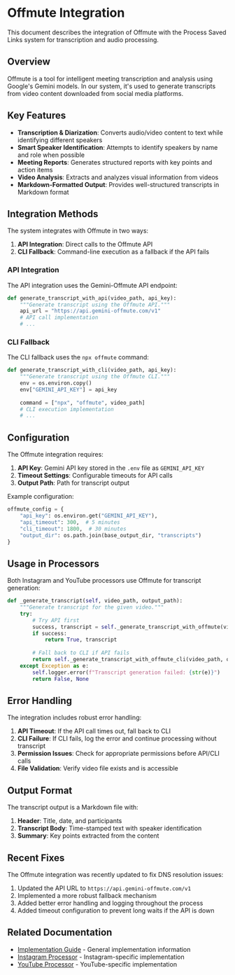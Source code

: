 # Offmute Integration

This document describes the integration of Offmute with the Process Saved Links system for transcription and audio processing.

## Overview

Offmute is a tool for intelligent meeting transcription and analysis using Google's Gemini models. In our system, it's used to generate transcripts from video content downloaded from social media platforms.

## Key Features

- **Transcription & Diarization**: Converts audio/video content to text while identifying different speakers
- **Smart Speaker Identification**: Attempts to identify speakers by name and role when possible
- **Meeting Reports**: Generates structured reports with key points and action items
- **Video Analysis**: Extracts and analyzes visual information from videos
- **Markdown-Formatted Output**: Provides well-structured transcripts in Markdown format

## Integration Methods

The system integrates with Offmute in two ways:

1. **API Integration**: Direct calls to the Offmute API
2. **CLI Fallback**: Command-line execution as a fallback if the API fails

### API Integration

The API integration uses the Gemini-Offmute API endpoint:

```python
def generate_transcript_with_api(video_path, api_key):
    """Generate transcript using the Offmute API."""
    api_url = "https://api.gemini-offmute.com/v1"
    # API call implementation
    # ...
```

### CLI Fallback

The CLI fallback uses the `npx offmute` command:

```python
def generate_transcript_with_cli(video_path, api_key):
    """Generate transcript using the Offmute CLI."""
    env = os.environ.copy()
    env["GEMINI_API_KEY"] = api_key
    
    command = ["npx", "offmute", video_path]
    # CLI execution implementation
    # ...
```

## Configuration

The Offmute integration requires:

1. **API Key**: Gemini API key stored in the `.env` file as `GEMINI_API_KEY`
2. **Timeout Settings**: Configurable timeouts for API calls
3. **Output Path**: Path for transcript output

Example configuration:

```python
offmute_config = {
    "api_key": os.environ.get("GEMINI_API_KEY"),
    "api_timeout": 300,  # 5 minutes
    "cli_timeout": 1800,  # 30 minutes
    "output_dir": os.path.join(base_output_dir, "transcripts")
}
```

## Usage in Processors

Both Instagram and YouTube processors use Offmute for transcript generation:

```python
def _generate_transcript(self, video_path, output_path):
    """Generate transcript for the given video."""
    try:
        # Try API first
        success, transcript = self._generate_transcript_with_offmute(video_path, output_path)
        if success:
            return True, transcript
            
        # Fall back to CLI if API fails
        return self._generate_transcript_with_offmute_cli(video_path, output_path)
    except Exception as e:
        self.logger.error(f"Transcript generation failed: {str(e)}")
        return False, None
```

## Error Handling

The integration includes robust error handling:

1. **API Timeout**: If the API call times out, fall back to CLI
2. **CLI Failure**: If CLI fails, log the error and continue processing without transcript
3. **Permission Issues**: Check for appropriate permissions before API/CLI calls
4. **File Validation**: Verify video file exists and is accessible

## Output Format

The transcript output is a Markdown file with:

1. **Header**: Title, date, and participants
2. **Transcript Body**: Time-stamped text with speaker identification
3. **Summary**: Key points extracted from the content

## Recent Fixes

The Offmute integration was recently updated to fix DNS resolution issues:

1. Updated the API URL to `https://api.gemini-offmute.com/v1`
2. Implemented a more robust fallback mechanism
3. Added better error handling and logging throughout the process
4. Added timeout configuration to prevent long waits if the API is down

## Related Documentation

- [Implementation Guide](../implementation/implementation_guide.md) - General implementation information
- [Instagram Processor](../implementation/instagram_processor.md) - Instagram-specific implementation
- [YouTube Processor](../implementation/youtube_processor.md) - YouTube-specific implementation 